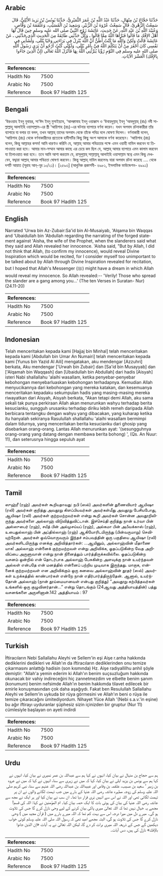 ## Arabic


<div dir="rtl" lang="ar" style={{fontSize:'larger',backgroundColor:'#f8f9fa',padding:20}}>
حَدَّثَنَا حَجَّاجُ بْنُ مِنْهَالٍ، حَدَّثَنَا عَبْدُ اللَّهِ بْنُ عُمَرَ النُّمَيْرِيُّ، حَدَّثَنَا يُونُسُ بْنُ يَزِيدَ الأَيْلِيُّ، قَالَ سَمِعْتُ الزُّهْرِيَّ، قَالَ سَمِعْتُ عُرْوَةَ بْنَ الزُّبَيْرِ، وَسَعِيدَ بْنَ الْمُسَيَّبِ، وَعَلْقَمَةَ بْنَ وَقَّاصٍ، وَعُبَيْدَ اللَّهِ بْنَ عَبْدِ اللَّهِ، عَنْ حَدِيثِ، عَائِشَةَ زَوْجِ النَّبِيِّ صلى الله عليه وسلم حِينَ قَالَ لَهَا أَهْلُ الإِفْكِ مَا قَالُوا فَبَرَّأَهَا اللَّهُ مِمَّا قَالُوا ـ وَكُلٌّ حَدَّثَنِي طَائِفَةً مِنَ الْحَدِيثِ الَّذِي حَدَّثَنِي ـ عَنْ عَائِشَةَ قَالَتْ وَلَكِنْ وَاللَّهِ مَا كُنْتُ أَظُنُّ أَنَّ اللَّهَ يُنْزِلُ فِي بَرَاءَتِي وَحْيًا يُتْلَى، وَلَشَأْنِي فِي نَفْسِي كَانَ أَحْقَرَ مِنْ أَنْ يَتَكَلَّمَ اللَّهُ فِيَّ بِأَمْرٍ يُتْلَى، وَلَكِنِّي كُنْتُ أَرْجُو أَنْ يَرَى رَسُولُ اللَّهِ صلى الله عليه وسلم فِي النَّوْمِ رُؤْيَا يُبَرِّئُنِي اللَّهُ بِهَا فَأَنْزَلَ اللَّهُ تَعَالَى ‏(‏إِنَّ الَّذِينَ جَاءُوا بِالإِفْكِ‏)‏ الْعَشْرَ الآيَاتِ‏.‏
</div>
<div style={{backgroundColor:'#f8f9fa',padding:20, marginBottom: 10}}><table> <thead> <tr> <th>References:</th> <th></th> </tr> </thead> <tbody><tr><td>Hadith No</td><td>7500</td></tr><tr><td>Arabic No</td><td>7500</td></tr><tr><td>Reference</td><td>Book 97 Hadith 125</td></tr></tbody></table></div>

## Bengali


<div dir="ltr" lang="bn" style={{fontSize:'larger',backgroundColor:'#f8f9fa',padding:20}}>
‘উরওয়াহ ইবনু যুবায়র, সা‘ঈদ ইবনু মুসাইয়্যাব, ‘আলক্বামাহ ইবনু ওয়াক্কাস ও ‘উবায়দুল্লাহ্ ইবনু ‘আবদুল্লাহ্ (রাঃ) নবী সাল্লাল্লাহু আলাইহি ওয়াসাল্লাম-এর স্ত্রী ‘আয়িশাহ (রাঃ)-এর ঘটনার ব্যাপারে বর্ণনা করেন। যখন অপবাদ রটনাকারীরা তাঁর ব্যাপারে যা বলার তা বলল, তখন আল্লাহ্ তাদের অপবাদ থেকে তাঁকে পবিত্র বলে ঘোষণা দিলেন। বর্ণনাকারী বলেন, ‘আয়িশাহ (রাঃ) থেকে বর্ণনাকারীদের প্রত্যেকে হাদীসটির কিছু কিছু অংশ আমাকে বর্ণনা করেছেন। ‘আয়িশাহ (রাঃ) বলেন, কিন্তু আল্লাহর কসম! আমি ধারণাও করিনি যে, আল্লাহ্ আমার পবিত্রতার পক্ষে এমন ওয়াহী নাযিল করবেন যা তিলাওয়াত করা হবে। আমার মান-সম্মান আমার কাছে এর চেয়ে কম ছিল যে, আল্লাহ্ আমার ব্যাপারে এমন কালাম করবেন যা তিলাওয়াত করা হবে। তবে আমি আশা করতাম যে, রাসূলুল্লাহ্ সাল্লাল্লাহু আলাইহি ওয়াসাল্লাম স্বপ্নে এমন কিছু দেখবেন, যদ্দ্বারা আল্লাহ্ আমার পবিত্রতা ঘোষণা করবেন। কিন্তু আল্লাহ্ নাযিল করলেনঃ যারা অপবাদ রটনা করেছে .... থেকে দশটি আয়াত (সূরাহ আন্-নূর ১০/২১)। [২৫৯৩] (আধুনিক প্রকাশনী- ৬৯৮১, ইসলামিক ফাউন্ডেশন- ৬৯৯১)
</div>
<div style={{backgroundColor:'#f8f9fa',padding:20, marginBottom: 10}}><table> <thead> <tr> <th>References:</th> <th></th> </tr> </thead> <tbody><tr><td>Hadith No</td><td>7500</td></tr><tr><td>Arabic No</td><td>7500</td></tr><tr><td>Reference</td><td>Book 97 Hadith 125</td></tr></tbody></table></div>

## English


<div dir="ltr" lang="en" style={{fontSize:'larger',backgroundColor:'#f8f9fa',padding:20}}>
Narrated 'Urwa bin Az-Zubair:Sa'id bin Al-Musaiyab, 'Alqama bin Waqqas and 'Ubaidullah bin 'Abdullah regarding the narrating of the forged statement against 'Aisha, the wife of the Prophet, when the slanderers said what they said and Allah revealed her innocence. 'Aisha said, "But by Allah, I did not think that Allah, (to confirm my innocence), would reveal Divine Inspiration which would be recited, for I consider myself too unimportant to be talked about by Allah through Divine Inspiration revealed for recitation, but I hoped that Allah's Messenger (ﷺ) might have a dream in which Allah would reveal my innocence. So Allah revealed:-- 'Verily! Those who spread the slander are a gang among you...' (The ten Verses in Suratan- Nur) (24.11-20)
</div>
<div style={{backgroundColor:'#f8f9fa',padding:20, marginBottom: 10}}><table> <thead> <tr> <th>References:</th> <th></th> </tr> </thead> <tbody><tr><td>Hadith No</td><td>7500</td></tr><tr><td>Arabic No</td><td>7500</td></tr><tr><td>Reference</td><td>Book 97 Hadith 125</td></tr></tbody></table></div>

## Indonesian


<div dir="ltr" lang="id" style={{fontSize:'larger',backgroundColor:'#f8f9fa',padding:20}}>
Telah menceritakan kepada kami [Hajjaj bin Minhal] telah menceritakan kepada kami [Abdullah bin Umar An Numairi] telah menceritakan kepada kami [Yunus bin Yazid Al Aili] mengatakan, aku mendengar [Azzuhri] berkata, Aku mendengar ['Urwah bin Zubair] dan [Sa'id bin Musayyab] dan ['Alqamah bin Waqqash] dan [Ubaidullah bin Abdullah] dari hadis [Aisyah] isteri Nabi shallallahu 'alaihi wasallam, ketika penyebar-penyebar kebohongan menyebarluaskan kebohongan terhadapnya. Kemudian Allah menyucikannya dari kebohongan yang mereka katakan, dan kesemuanya menceritakan kepadaku sekumpulan hadis yang masing-masing mereka riwayatkan dari Aisyah, Aisyah berkata, "Akan tetapi demi Allah, aku sama sekali tak punya perkiraan Allah akan menurunkan wahyu terhadap berita kesucianku, sungguh urusanku terhadap diriku lebih remeh daripada Allah berbicara tentangku dengan wahyu yang dibacakan, yang kuharap ketika itu hanyalah sekiranya Rasulullah shallallahu 'alaihi wasallam bermimpi dalam tidurnya, yang menceritakan berita kesucianku dari ghosip yang disebarkan orang-orang. Lantas Allah menurunkan ayat: '(sesungguhnya orang-orang yang datang dengan membawa berita bohong) ', (Qs. An Nuur: 11), dan seterusnya hingga sepuluh ayat
</div>
<div style={{backgroundColor:'#f8f9fa',padding:20, marginBottom: 10}}><table> <thead> <tr> <th>References:</th> <th></th> </tr> </thead> <tbody><tr><td>Hadith No</td><td>7500</td></tr><tr><td>Arabic No</td><td>7500</td></tr><tr><td>Reference</td><td>Book 97 Hadith 125</td></tr></tbody></table></div>

## Tamil


<div dir="ltr" lang="ta" style={{fontSize:'larger',backgroundColor:'#f8f9fa',padding:20}}>
ஸுஹ்ரீ (ரஹ்) அவர்கள் கூறியதாவது: நபி (ஸல்) அவர்களின் துணைவியார் ஆயிஷா (ரலி) அவர்கள் குறித்து அவதூறு கிளப்பியவர்கள் அவர்கள்மீது அவதூறு பேசியபோது, ஆயிஷா (ரலி) அவர்கள் குற்றமற்றவர்கள் என்று கூறி அவர்கள் சொன்ன அவதூறிலிருந்து அவர்களை அல்லாஹ் விடுவித்துவிட்டான். இச்செய்தி குறித்து நான் உர்வா பின் அஸ்ஸுபைர் (ரஹ்), சயீத் பின் அல்முசய்யப் (ரஹ்), அல்கமா பின் அபீவக்காஸ் (ரஹ்), உபைதுல்லாஹ் பின் அப்தில்லாஹ் (ரஹ்) ஆகியோரிடமிருந்து (பின்வருமாறு) செவியுற்றேன். அவர்கள் ஒவ்வொருவரும் இந்தச் சம்பவத்தின் ஒரு பகுதியை ஆயிஷா (ரலி) அவர்களிடமிருந்து எனக்கு அறிவித்தார்கள்: ...ஆயினும், அல்லாஹ்வின் மீதாணை யாக! அல்லாஹ் என்னைக் குற்றமற்றவள் என்று அறிவிக்க, ஓதப்படுகின்ற வேத அறிவிப்பை அருளுவான் என்று நான் நினைத்தும் பார்த்திருக்கவில்லை. ஓதப்படுகின்ற வசனம் ஒன்றில் என் தொடர்பாக அல்லாஹ் பேசுகின்ற அளவுக்கு நான் உயர்ந்தவள் அல்லள் என்பதே என் மனத்தில் என்னைப் பற்றிய முடிவாக இருந்தது. மாறாக, என்னைக் குற்றமற்றவள் என அறிவிக்கும் ஒரு கனவை அல்லாஹ்வின் தூதர் (ஸல்) அவர்கள் உறக்கத்தில் காண்பார்கள் என்றே நான் எதிர்பார்த்திருந்தேன். ஆனால், உயர்ந்தோன் அல்லாஹ் (நான் தூய்மையானவள் என்பது குறித்து) “அவதூறு கற்பித்தவர்கள் உங்களில் ஒரு குழுவினர்தான்...” என்று தொடங்கும் (24ஆவது அத்தியாயத்தின்) பத்து வசனங்களை அருளினான்.142 அத்தியாயம் : 97
</div>
<div style={{backgroundColor:'#f8f9fa',padding:20, marginBottom: 10}}><table> <thead> <tr> <th>References:</th> <th></th> </tr> </thead> <tbody><tr><td>Hadith No</td><td>7500</td></tr><tr><td>Arabic No</td><td>7500</td></tr><tr><td>Reference</td><td>Book 97 Hadith 125</td></tr></tbody></table></div>

## Turkish


<div dir="ltr" lang="tr" style={{fontSize:'larger',backgroundColor:'#f8f9fa',padding:20}}>
İftiracıların Nebi Sallallahu Aleyhi ve Sellem'in eşi Aişe r.anha hakkında dediklerini dedikleri ve Allah'ın da iftiracıların dediklerinden onu temize çıkarmasını anlattığı hadisin (son kısmında) Hz. Aişe radıyallilhu anhil şöyle demiştir: "Allah'a yemin ederim ki Allah'ın benim suçsuzluğum hakkında okunacak bir vahiy indireceğini hiç zannetmezdim ve elbette benim şanım (konumum) benim nefsimde Allah'ın benim hakkımda tilavet edilecek bir emirle konuşmasından çok daha aşağıydı. Fakat ben Resulullah Sallallahu Aleyhi ve Sellem'in uykuda bir rüya görmesini ve Allah'ın beni o rüya ile temize çıkaracağını ümitediyordum. Nihayet Yüce Allah '(Nebi s.a.v.'in eşine) bu ağır iftirayı uyduranlar şüphesiz sizin içinizden bir gruptur (Nur 11) cümlesiyle başlayan on ayeti indirdi
</div>
<div style={{backgroundColor:'#f8f9fa',padding:20, marginBottom: 10}}><table> <thead> <tr> <th>References:</th> <th></th> </tr> </thead> <tbody><tr><td>Hadith No</td><td>7500</td></tr><tr><td>Arabic No</td><td>7500</td></tr><tr><td>Reference</td><td>Book 97 Hadith 125</td></tr></tbody></table></div>

## Urdu


<div dir="rtl" lang="ur" style={{fontSize:'larger',backgroundColor:'#f8f9fa',padding:20}}>
ہم سے حجاج بن منہال نے بیان کیا، انہوں نے کہا ہم سے عبداللہ بن عمر نمیری نے بیان کیا، انہوں نے کہا ہم سے یونس بن یزید ایلی نے بیان کیا، کہا کہ میں نے زہری سے سنا، انہوں نے کہا کہ میں نے عروہ بن زبیر ‘ سعید بن مسیب، علقمہ بن وقاص اور عبیداللہ بن عبداللہ رضی اللہ عنہم سے سنا، نبی کریم صلی اللہ علیہ وسلم کی زوجہ مطہرہ عائشہ رضی اللہ عنہا کے بارے میں جب تہمت لگانے والوں نے ان پر تہمت لگائی تھی اور اللہ نے اس سے انہیں بَری قرار دیا تھا۔ ان سب نے بیان کیا اور ہر ایک نے مجھ سے عائشہ رضی اللہ عنہا کی بیان کی ہوئی بات کا ایک حصہ بیان کیا۔ ام المؤمنین نے کہا: اللہ کی قسم! مجھے یہ خیال نہیں تھا کہ اللہ تعالیٰ میری پاکی بیان کرنے کے لیے وحی نازل کرے گا جس کی تلاوت ہو گی۔ میرے دل میں میرا درجہ اس سے بہت کم تھا کہ اللہ میرے بارے میں ( قرآن مجید میں ) وحی نازل کرے گا جس کی تلاوت ہو گی، البتہ مجھے امید تھی کہ رسول اللہ صلی اللہ علیہ وسلم کوئی خواب دیکھیں گے جس کے ذریعہ اللہ میری برات کر دے گا، لیکن اللہ تعالیٰ نے یہ آیات «إن الذين جاءوا بالإفك‏» نازل کی ہیں، دس آیات۔
</div>
<div style={{backgroundColor:'#f8f9fa',padding:20, marginBottom: 10}}><table> <thead> <tr> <th>References:</th> <th></th> </tr> </thead> <tbody><tr><td>Hadith No</td><td>7500</td></tr><tr><td>Arabic No</td><td>7500</td></tr><tr><td>Reference</td><td>Book 97 Hadith 125</td></tr></tbody></table></div>